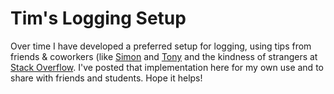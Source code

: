 # Tim's Logging Setup

Over time I have developed a preferred setup for logging, using tips from friends & coworkers (like [Simon](https://stackoverflow.com/users/1250580/simon-jagoe) and [Tony](https://stackoverflow.com/users/260303/tony-s-yu) and the kindness of strangers at [Stack Overflow](https://stackoverflow.com/q/32443808/1001165).  I've posted that implementation here for my own use and to share with friends and students.  Hope it helps!